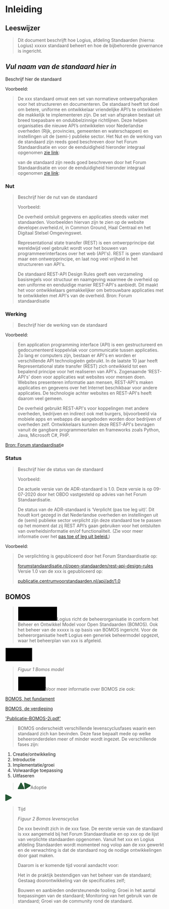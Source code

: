 # Inleiding

## Leeswijzer

> Dit document beschrijft hoe Logius, afdeling Standaarden (hierna:
> Logius) xxxxx standaard beheert en hoe de bijbehorende governance is
> ingericht.

## _Vul naam van de standaard hier in_

Beschrijf hier de standaard

Voorbeeld:

> De xxx standaard omvat een set van normatieve ontwerpafspraken voor
> het structureren en documenteren. De standaard heeft tot doel om
> betere, uniforme en ontwikkelaar vriendelijke API’s te ontwikkelen die
> makkelijk te implementeren zijn. De set van afspraken bestaat uit
> breed toepasbare en ondubbelzinnige richtlijnen. Deze helpen
> organisaties die nieuwe API’s ontwikkelen voor Nederlandse overheden
> (Rijk, provincies, gemeenten en waterschappen) en instellingen uit de
> (semi-) publieke sector. Het Nut en de werking van de standaard zijn
> reeds goed beschreven door het Forum Standaardisatie en voor de
> eenduidigheid hieronder integraal
> opgenomen [<span class="underline">zie
> link</span>](https://www.forumstandaardisatie.nl/open-standaarden/rest-api-design-rules):
>
> van de standaard zijn reeds goed beschreven door het Forum
> Standaardisatie en voor de eenduidigheid hieronder integraal opgenomen
> [<span class="underline">zie
> link</span>](https://www.forumstandaardisatie.nl/open-standaarden/rest-api-design-rules):

### Nut

> Beschrijf hier de nut van de standaard
>
> Voorbeeld:
>
> De overheid ontsluit gegevens en applicaties steeds vaker met
> standaarden. Voorbeelden hiervan zijn te zien op de website
> developer.overheid.nl, in Common Ground, Haal Centraal en het Digitaal
> Stelsel Omgevingswet.
>
> Representational state transfer (REST) is een ontwerpprincipe dat
> wereldwijd veel gebruikt wordt voor het bouwen van
> programmeerinterfaces over het web (API's). REST is geen standaard
> maar een ontwerpprincipe, en laat nog veel vrijheid in het
> structureren van API's.
>
> De standaard REST-API Design Rules geeft een verzameling basisregels
> voor structuur en naamgeving waarmee de overheid op een uniforme en
> eenduidige manier REST-API's aanbiedt. Dit maakt het voor
> ontwikkelaars gemakkelijker om betrouwbare applicaties met te
> ontwikkelen met API's van de overheid. Bron: Forum standaardisatie

### Werking

> Beschrijf hier de werking van de standaard

Voorbeeld:

> Een application programming interface (API) is een gestructureerd en
> gedocumenteerd koppelvlak voor communicatie tussen applicaties. Zo
> lang er computers zijn, bestaan er API's en worden er verschillende
> API technologieën gebruikt. In de laatste 10 jaar heeft
> Representational state transfer (REST) zich ontwikkeld tot een
> bepalend principe voor het realiseren van API's. Zogenaamde
> ‘REST-API's’ doen voor applicaties wat websites voor mensen doen.
> Websites presenteren informatie aan mensen, REST-API's maken
> applicaties en gegevens over het Internet beschikbaar voor andere
> applicaties. De technologie achter websites en REST-API's heeft daarom
> veel gemeen.
>
> De overheid gebruikt REST-API's voor koppelingen met andere overheden,
> bedrijven en indirect ook met burgers, bijvoorbeeld via mobiele apps
> en webapps die aangeboden worden door bedrijven of overheden zelf.
> Ontwikkelaars kunnen deze REST-API's bevragen vanuit de gangbare
> programmeertalen en frameworks zoals Python, Java, Microsoft C\#, PHP.

<span class="underline">[Bron: Forum
standaardisati](https://www.forumstandaardisatie.nl/open-standaarden/rest-api-design-rules)e</span>

### Status

> Beschrijf hier de status van de standaard
>
> Voorbeeld:
>
> De actuele versie van de ADR-standaard is 1.0. Deze versie is op
> 09-07-2020 door het OBDO vastgesteld op advies van het Forum
> Standaardisatie.
>
> De status van de ADR-standaard is ‘Verplicht (pas toe leg uit)’. Dit
> houdt kort gezegd in dat Nederlandse overheden en instellingen uit de
> (semi) publieke sector verplicht zijn deze standaard toe te passen op
> het moment dat zij REST API’s gaan gebruiken voor het ontsluiten van
> overheidsinformatie en/of functionaliteit. (Zie voor meer informatie
> over het [<span class="underline">pas toe of leg uit
> beleid</span>.](https://www.forumstandaardisatie.nl/node/229))

Voorbeeld:

> De verplichting is gepubliceerd door het Forum Standaardisatie op:
>
> [<span class="underline">forumstandaardisatie.nl/open-standaarden/rest-api-design-rules</span>](https://www.forumstandaardisatie.nl/open-standaarden/rest-api-design-rules)
> Versie 1.0 van de xxx is gepubliceerd op:
>
> [<span class="underline">publicatie.centrumvoorstandaarden.nl/api/adr/1.0</span>](https://publicatie.centrumvoorstandaarden.nl/api/adr/1.0)

## BOMOS

> ![](./media/image3.png)Logius richt de beheerorganisatie in conform
> het Beheer en Ontwikkel Model voor Open Standaarden (BOMOS). Ook het
> beheer van de xxxxx is op basis van BOMOS ingericht. Voor de
> beheerorganisatie heeft Logius een generiek beheermodel opgezet, waar
> het beheerplan van xxx is afgeleid.

![](./media/image1.png)

> *Figuur 1 Bomos model*
>
> ![](./media/image5.png)Voor meer informatie over BOMOS zie ook:

[<span class="underline">BOMOS, het
fundament</span>](https://gitdocumentatie.logius.nl/publicatie/bomos/fundament/)

[<span class="underline">BOMOS, de
verdieping</span>](https://gitdocumentatie.logius.nl/publicatie/bomos/verdieping/)

[<span class="underline">'Publicatie-BOMOS-2i.pdf'</span>](https://www.forumstandaardisatie.nl/sites/default/files/BFS/4-basisinformatie/publicaties/Publicatie-BOMOS-2i.pdf)

> BOMOS onderscheidt verschillende levenscyclusfases waarin een
> standaard zich kan bevinden. Deze fase bepaalt mede op welke
> beheeronderdelen meer of minder wordt ingezet. De verschillende fases
> zijn:

1.  Creatie/ontwikkeling
2.  Introductie
3.  Implementatie/groei
4.  Volwaardige toepassing
5.  Uitfaseren

> ![](./media/image7.png)![](./media/image8.png)Adoptie

![](./media/image10.png)

> Tijd
>
> *Figuur 2 Bomos levenscyclus*
>
> De xxx bevindt zich in de xxx fase. De eerste versie van de standaard
> is xxx aangemeld bij het Forum Standaardisatie en op xxx op de lijst
> van verplichte standaarden opgenomen. Vanuit het xxx en Logius
> afdeling Standaarden wordt momenteel nog volop aan de xxx gewerkt en
> de verwachting is dat de standaard nog de nodige ontwikkelingen door
> gaat maken.
>
> Daarom is er komende tijd vooral aandacht voor:
>
> Het in de praktijk bestendigen van het beheer van de standaard;
> Gestaag doorontwikkeling van de specificaties zelf;
>
> Bouwen en aanbieden ondersteunende tooling; Groei in het aantal
> toepassingen van de standaard; Monitoring van het gebruik van de
> standaard; Groei van de community rond de standaard.
